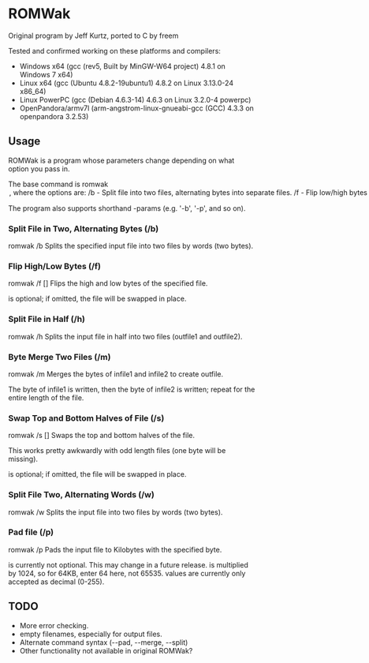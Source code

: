 ROMWak
======
Original program by Jeff Kurtz, ported to C by freem

Tested and confirmed working on these platforms and compilers:
* Windows x64 (gcc (rev5, Built by MinGW-W64 project) 4.8.1 on Windows 7 x64)
* Linux x64 (gcc (Ubuntu 4.8.2-19ubuntu1) 4.8.2 on Linux 3.13.0-24 x86_64)
* Linux PowerPC (gcc (Debian 4.6.3-14) 4.6.3 on Linux 3.2.0-4 powerpc)
* OpenPandora/armv7l (arm-angstrom-linux-gnueabi-gcc (GCC) 4.3.3 on openpandora 3.2.53)

Usage
-----
ROMWak is a program whose parameters change depending on what option you pass in.

The base command is romwak <option>, where the options are:
/b - Split file into two files, alternating bytes into separate files.
/f - Flip low/high bytes of a file. (<outfile1> optional.)
/h - Split file in half (two files).
/m - Byte merge two files. (stores results in <outfile2>).
/s - Swap top and bottom halves of a file. (<outfile1> optional.)
/w - Split file into two files, alternating words into output files.
/p - Pad file to [psize] in K with [pbyte] value (0-255).

The program also supports shorthand -params (e.g. '-b', '-p', and so on).

### Split File in Two, Alternating Bytes (/b) ###
romwak /b <infile> <outfile1> <outfile2>
Splits the specified input file into two files by words (two bytes).

### Flip High/Low Bytes (/f) ###
romwak /f <infile> [<outfile>]
Flips the high and low bytes of the specified file.

<outfile> is optional; if omitted, the file will be swapped in place.

### Split File in Half (/h) ###
romwak /h <infile> <outfile1> <outfile2>
Splits the input file in half into two files (outfile1 and outfile2).

### Byte Merge Two Files (/m) ###
romwak /m <infile1> <infile2> <outfile>
Merges the bytes of infile1 and infile2 to create outfile.

The byte of infile1 is written, then the byte of infile2 is written;
repeat for the entire length of the file.

### Swap Top and Bottom Halves of File (/s) ###
romwak /s <infile> [<outfile>]
Swaps the top and bottom halves of the file.

This works pretty awkwardly with odd length files (one byte will be missing).

<outfile> is optional; if omitted, the file will be swapped in place.

### Split File Two, Alternating Words (/w) ###
romwak /w <infile> <outfile1> <outfile2>
Splits the input file into two files by words (two bytes).

### Pad file (/p) ###
romwak /p <infile> <outfile> <padsize> <padbyte>
Pads the input file to <padsize> Kilobytes with the specified byte.

<outfile> is currently not optional. This may change in a future release.
<padsize> is multiplied by 1024, so for 64KB, enter 64 here, not 65535.
<padbyte> values are currently only accepted as decimal (0-255).

TODO
----
* More error checking.
 * empty filenames, especially for output files.
* Alternate command syntax (--pad, --merge, --split)
* Other functionality not available in original ROMWak?
